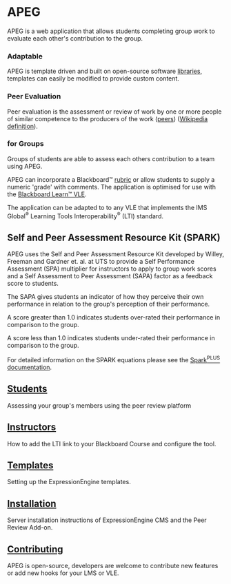 # APEG

APEG is a web application that allows students completing group work to evaluate each other's contribution to the group.

### Adaptable

APEG is template driven and built on open-source software [libraries](https://bitbucket.org/sijpkes/lti-peer-assessment), templates can easily be modified to provide custom content.

### Peer Evaluation

Peer evaluation is the assessment or review of work by one or more people of similar competence to the producers of the work ([peers](https://en.wiktionary.org/wiki/peer#Etymology_2)) ([Wikipedia definition](https://en.wikipedia.org/wiki/Peer_review)).  

### for Groups

Groups of students are able to assess each others contribution to a team using APEG.

APEG can incorporate a Blackboard&trade; [rubric](https://en.wikipedia.org/wiki/Rubric_(academic)) or allow students to supply a numeric 'grade' with comments. The application is optimised for use with the [Blackboard Learn&trade; VLE](http://anz.blackboard.com/sites/international/globalmaster/).

The application can be adapted to to any VLE that implements the IMS Global<sup>&reg;</sup> Learning Tools Interoperability<sup>&reg;</sup> (LTI) standard.  

## Self and Peer Assessment Resource Kit (SPARK) ##

APEG uses the Self and Peer Assessment Resource Kit developed by Willey, Freeman and Gardner et. al. at UTS to provide a Self Performance Assessment (SPA) multiplier for instructors to apply to group work scores and a Self Assessment to Peer Assessment (SAPA) factor as a feedback score to students.

The SAPA gives students an indicator of how they perceive their own performance in relation to the group's perception of their performance.

A score greater than 1.0 indicates students over-rated their performance in comparison to the group.  

A score less than 1.0 indicates students under-rated their performance in comparison to the group.

For detailed information on the SPARK equations please see the [Spark<sup>PLUS</sup> documentation](http://sparkplus.com.au/factors/).   

## [Students](guides/Students)
Assessing your group's members using the peer review platform

## [Instructors](guides/Instructors)
How to add the LTI link to your Blackboard Course and configure the tool.

## [Templates](guides/Templates)
Setting up the ExpressionEngine templates.

## [Installation](guides/Installation)
Server installation instructions of ExpressionEngine CMS and the Peer Review Add-on.

## [Contributing](guides/Contributing)
APEG is open-source, developers are welcome to contribute new features or add new hooks for your LMS or VLE.  
